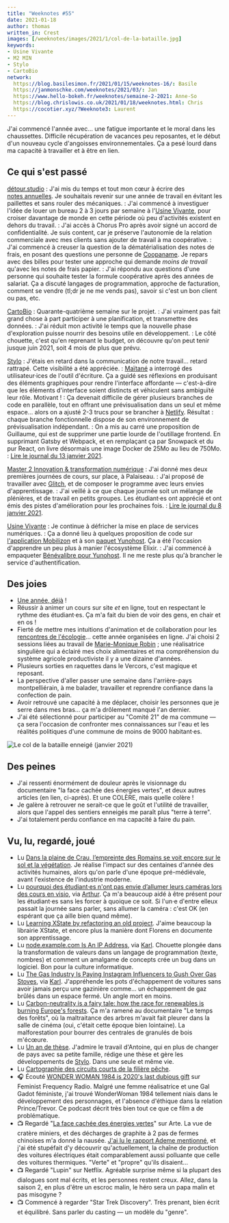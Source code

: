 ```yaml
---
title: "Weeknotes #55"
date: 2021-01-18
author: thomas
written_in: Crest
images: [/weeknotes/images/2021/1/col-de-la-bataille.jpg]
keywords:
- Usine Vivante
- M2 MIN
- Stylo
- CartoBio
network:
  https://blog.basilesimon.fr/2021/01/15/weeknotes-16/: Basile
  https://janmonschke.com/weeknotes/2021/03/: Jan
  https://www.hello-bokeh.fr/weeknotes/semaine-2-2021: Anne-So
  https://blog.chrislowis.co.uk/2021/01/18/weeknotes.html: Chris
  https://cocotier.xyz/?Weeknote3: Laurent
---
```


J'ai commencé l'année avec… une fatigue importante et le moral dans les chaussettes. Difficile récupération de vacances peu reposantes, et le début d'un nouveau cycle d'angoisses environnementales. Ça a pesé lourd dans ma capacité à travailler et à être en lien.

<!--more-->

## Ce qui s'est passé

[détour.studio]
: J'ai mis du temps et tout mon cœur à écrire des [notes annuelles](/yearnotes/1/). Je souhaitais revenir sur une année de travail en évitant les paillettes et sans rouler des mécaniques.
: J'ai commencé à investiguer l'idée de louer un bureau 2 à 3 jours par semaine à l'[Usine Vivante], pour croiser davantage de monde en cette période où peu d'activités existent en dehors du travail.
: J'ai accès à Chorus Pro après avoir signé un accord de confidentialité. Je suis content, car je préserve l'autonomie de la relation commerciale avec mes clients sans ajouter de travail à ma coopérative.
: J'ai commencé à creuser la question de la dématérialisation des notes de frais, en posant des questions une personne de [Coopaname](https://www.coopaname.coop). Je repars avec des billes pour tester une approche qui demande _moins de travail_ qu'avec les notes de frais papier.
: J'ai répondu aux questions d'une personne qui souhaite tester la formule coopérative après des années de salariat. Ça a discuté langages de programmation, approche de facturation, comment se vendre (tl;dr je ne me vends pas), savoir si c'est un bon client ou pas, etc.

[CartoBio]
: Quarante-quatrième semaine sur le projet.
: J'ai vraiment pas fait grand chose à part participer à une planification, et transmettre des données.
: J'ai réduit mon activité le temps que la nouvelle phase d'exploration puisse nourrir des besoins utile en développement.
: Le côté chouette, c'est qu'en reprenant le budget, on découvre qu'on peut tenir jusque juin 2021, soit 4 mois de plus que prévu.

[Stylo]
: J'étais en retard dans la communication de notre travail… retard rattrapé. Cette visibilité a été appréciée.
: [Maïtané] a interrogé des utilisateur·ices de l'outil d'écriture. Ça a guidé ses réflexions en produisant des éléments graphiques pour rendre l'interface affordante — c'est-à-dire que les éléments d'interface soient distincts et véhiculent sans ambiguïté leur rôle. Motivant !
: Ça devenait difficile de gérer plusieurs branches de code en parallèle, tout en offrant une prévisualisation dans un seul et même espace… alors on a ajusté 2-3 trucs pour se brancher à [Netlify](https://netlify.com). Résultat : chaque branche fonctionnelle dispose de son environnement de prévisualisation indépendant.
: On a mis au carré une proposition de Guillaume, qui est de supprimer une partie lourde de l'outillage frontend. En supprimant Gatsby et Webpack, et en remplaçant ça par Snowpack et du pur React, on livre désormais une image Docker de 25Mo au lieu de 750Mo.
: [Lire le journal du 13 janvier 2021](https://github.com/EcrituresNumeriques/stylo/blob/master/JOURNAL.md#mercredi-13-janvier-2021).

[Master 2 Innovation & transformation numérique]
: J'ai donné mes deux premières journées de cours, sur place, à Palaiseau.
: J'ai proposé de travailler avec [Glitch](https://glitch.com), et de composer le programme avec leurs envies d'apprentissage.
: J'ai veillé à ce que chaque journée soit un mélange de plénières, et de travail en petits groupes. Les étudiant·es ont apprécié et ont émis des pistes d'amélioration pour les prochaines fois.
: [Lire le journal du 8 janvier 2021](https://github.com/thom4parisot/m2-min-2020/blob/main/JOURNAL.md#vendredi-8-janvier-2021).

[Usine Vivante]
: Je continue à défricher la mise en place de services numériques.
: Ça a donné lieu à quelques proposition de code sur [l'application Mobilizon](https://framagit.org/framasoft/mobilizon) et à son [paquet Yunohost](https://github.com/YunoHost-Apps/mobilizon_ynh). Ça a été l'occasion d'apprendre un peu plus à manier l'écosystème Elixir.
: J'ai commencé à empaqueter [Bénévalibre pour Yunohost](https://github.com/thom4parisot/benevalibre_ynh). Il ne me reste plus qu'à brancher le service d'authentification.

## Des joies

- [Une année, déjà](/yearnotes/1/) !
- Réussir à animer un cours sur site _et_ en ligne, tout en respectant le rythme des étudiant·es. Ça m'a fait du bien de voir des gens, en chair et en os !
- Fierté de mettre mes intuitions d'animation et de collaboration pour les [rencontres de l'écologie](https://www.ecologieauquotidien.fr/)… cette année organisées en ligne. J'ai choisi 2 sessions liées au travail de [Marie-Monique Robin](https://www.mariemoniquerobin.com/) ; une réalisatrice singulière qui a éclairé mes choix alimentaires et ma compréhension du système agricole productiviste il y a une dizaine d'années.
- Plusieurs sorties en raquettes dans le Vercors, c'est magique et reposant.
- La perspective d'aller passer une semaine dans l'arrière-pays montpelliérain, à me balader, travailler et reprendre confiance dans la confection de pain.
- Avoir retrouvé une capacité à me déplacer, choisir les personnes que je serre dans mes bras… ça m'a drôlement manqué l'an dernier.
- J'ai été sélectionné pour participer au "Comité 21" de ma commune — ça sera l'occasion de confronter mes connaissances sur l'eau et les réalités politiques d'une commune de moins de 9000 habitant·es.

![](/weeknotes/images/2021/1/col-de-la-bataille.jpg "Le col de la bataille enneigé (janvier 2021)")

## Des peines

- J'ai ressenti énormément de douleur après le visionnage du documentaire "la face cachée des énergies vertes", et deux autres articles (en lien, ci-après). Et une COLÈRE, mais quelle colère !
- Je galère à retrouver ne serait-ce que le goût et l'utilité de travailler, alors que l'appel des sentiers enneigés me paraît plus "terre à terre".
- J'ai totalement perdu confiance en ma capacité à faire du pain.

## Vu, lu, regardé, joué

- Lu [Dans la plaine de Crau, l’empreinte des Romains se voit encore sur le sol et la végétation](https://theconversation.com/dans-la-plaine-de-crau-lempreinte-des-romains-se-voit-encore-sur-le-sol-et-la-vegetation-151798). Je réalise l'impact sur des centaines d'année des activités humaines, alors qu'on parle d'une époque pré-médiévale, avant l'existence de l'industrie moderne.
- Lu [pourquoi des étudiant·es n'ont pas envie d’allumer leurs caméras lors des cours en visio](https://nitter.net/Flaminiapad/status/1336599859491692544), via [Arthur](https://mamot.fr/@arthurlutzim). Ça m'a beaucoup aidé à être présent pour les étudiant·es sans les forcer à quoique ce soit. Si l'un·e d'entre elleux passait la journée sans parler, sans allumer la caméra : c'est OK (en espérant que ça aille bien quand même).
- Lu [Learning XState by refactoring an old project](https://fvsch.com/learning-xstate). J'aime beaucoup la librairie XState, et encore plus la manière dont Florens en documente son apprentissage.
- Lu [node.example.com Is An IP Address](https://tuckersiemens.com/posts/node-example-com-is-an-ip-address/), via [Karl](https://www.la-grange.net/). Chouette plongée dans la transformation de valeurs dans un langage de programmation (texte, nombres) et comment un amalgame de concepts crée un bug dans un logiciel. Bon pour la culture informatique.
- Lu [The Gas Industry Is Paying Instagram Influencers to Gush Over Gas Stoves](https://www.motherjones.com/environment/2020/06/gas-industry-influencers-stoves/), via [Karl](https://www.la-grange.net/). J'appréhende les pots d'échappement de voitures sans avoir jamais perçu une gazinière comme… un échappement de gaz brûlés dans un espace fermé. Un angle mort en moins.
- Lu [Carbon-neutrality is a fairy tale: how the race for renewables is burning Europe's forests](https://www.theguardian.com/world/2021/jan/14/carbon-neutrality-is-a-fairy-tale-how-the-race-for-renewables-is-burning-europes-forests). Ça m'a ramené au documentaire "Le temps des forêts", où la maltraitance des arbres m'avait fait pleurer dans la salle de cinéma (oui, c'était cette époque bien lointaine). La malforestation pour bourrer des centrales de granulés de bois m'écœure.
- Lu [Un an de thèse](https://www.quaternum.net/2020/12/23/un-an-de-these/). J'admire le travail d'Antoine, qui en plus de changer de pays avec sa petite famille, rédige une thèse et gère les développements de [Stylo]. Dans une seule et même vie.
- Lu [Cartographie des circuits courts de la filière pêche](https://associationpleinemer.com/cartographie-des-circuits-courts-dans-la-peche/).
- 🎧 Écouté [WONDER WOMAN 1984 is 2020's last dubious gift](https://www.youtube.com/watch?v=jswKB_XN9aA) sur Feminist Frequency Radio. Malgré une femme réalisatrice et une Gal Gadot féministe, j'ai trouvé WonderWoman 1984 tellement niais dans le développement des personnages, et l'absence d'éthique dans la relation Prince/Trevor. Ce podcast décrit très bien tout ce que ce film a de problématique.
- 📺 Regardé "[La face cachée des énergies vertes](https://www.arte.tv/fr/videos/084757-000-A/la-face-cachee-des-energies-vertes/)" sur Arte. La vue de cratère miniers, et des décharges de graphite à 2 pas de fermes chinoises m'a donné la nausée. [J'ai lu le rapport Ademe mentionné](https://thom4.net/2021/01/03/face-cachee-energies-vertes/), et j'ai été stupéfait d'y découvrir qu'actuellement, la chaîne de production des voitures électriques était comparablement aussi polluante que celle des voitures thermiques. "Verte" et "propre" qu'ils disaient…
- 📺 Regardé "Lupin" sur Netflix. Agréable surprise même si la plupart des dialogues sont mal écrits, et les personnes restent creux. Allez, dans la saison 2, en plus d'être un escroc malin, le héro sera un papa malin et pas misogyne ?
- 📺 Commencé à regarder "Star Trek Discovery". Très prenant, bien écrit et équilibré. Sans parler du casting — un modèle du "genre".

[détour.studio]: /
[Stylo]: https://github.com/EcrituresNumeriques/stylo
[CartoBio]: https://cartobio.org/
[Usine Vivante]: https://www.usinevivante.org
[Master 2 Design et Management de l'Innovation Interactive]: https://www.gobelins.fr/formation/mdi-design-et-management-de-l-innovation-interactive-cycle-2-lead-technique-ou-lead
[Master 2 Innovation & transformation numérique]: https://www.sciencespo.fr/ecole-management-innovation/fr/formations/innovation-transformation-numerique.html

[Noémie]: https://noemiegirard.co
[Sofia]: https://twitter.com/sofiaboulaarab
[Anne-Sophie]: https://hello-bokeh.fr
[Guillaume]: https://www.yuzutech.fr/
[Claire]: https://www.lassembleuse.fr/
[Antoine]: https://www.quaternum.net/
[Maïtané]: https://maiwann.net/

